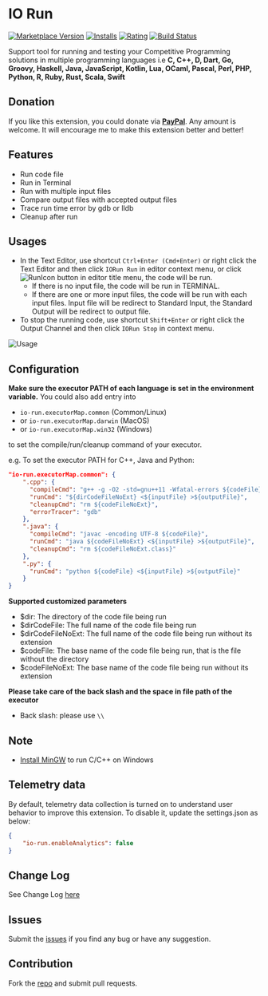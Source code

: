 # IO Run

 [![Marketplace Version](https://vsmarketplacebadge.apphb.com/version/hoangnc.io-run.svg)](https://marketplace.visualstudio.com/items?itemName=hoangnc.io-run) [![Installs](https://vsmarketplacebadge.apphb.com/installs/hoangnc.io-run.svg)](https://marketplace.visualstudio.com/items?itemName=hoangnc.io-run) [![Rating](https://vsmarketplacebadge.apphb.com/rating/hoangnc.io-run.svg)](https://marketplace.visualstudio.com/items?itemName=hoangnc.io-run) [![Build Status](https://travis-ci.org/openhoangnc/vscode-io-run.svg?branch=master)](https://travis-ci.org/openhoangnc/vscode-io-run)

Support tool for running and testing your Competitive Programming solutions in multiple programming languages i.e **C, C++, D, Dart, Go, Groovy, Haskell, Java, JavaScript, Kotlin, Lua, OCaml, Pascal, Perl, PHP, Python, R, Ruby, Rust, Scala, Swift**

## Donation

If you like this extension, you could donate via **[PayPal](https://paypal.me/tohoangnc)**. Any amount is welcome. It will encourage me to make this extension better and better!

## Features

* Run code file
* Run in Terminal
* Run with multiple input files
* Compare output files with accepted output files
* Trace run time error by gdb or lldb
* Cleanup after run

## Usages

* In the Text Editor, use shortcut `Ctrl+Enter (Cmd+Enter)` or right click the Text Editor and then click `IORun Run` in editor context menu, or click ![RunIcon](https://github.com/openhoangnc/vscode-io-run/raw/master/images/run-16.png) button in editor title menu, the code will be run.
  * If there is no input file, the code will be run in TERMINAL.
  * If there are one or more input files, the code will be run with each input files. Input file will be redirect to Standard Input, the Standard Output will be redirect to output file.
* To stop the running code, use shortcut `Shift+Enter` or right click the Output Channel and then click `IORun Stop` in context menu.

![Usage](https://github.com/openhoangnc/vscode-io-run/raw/master/images/usage.gif)
## Configuration

**Make sure the executor PATH of each language is set in the environment variable.**
You could also add entry into 
* `io-run.executorMap.common` (Common/Linux)
* or `io-run.executorMap.darwin` (MacOS) 
* or `io-run.executorMap.win32` (Windows)

to set the compile/run/cleanup command of your executor.

e.g. To set the executor PATH for C++, Java and Python:
```json
"io-run.executorMap.common": {
    ".cpp": {
      "compileCmd": "g++ -g -O2 -std=gnu++11 -Wfatal-errors ${codeFile} -o ${codeFileNoExt}",
      "runCmd": "${dirCodeFileNoExt} <${inputFile} >${outputFile}",
      "cleanupCmd": "rm ${codeFileNoExt}",
      "errorTracer": "gdb"
    },
    ".java": {
      "compileCmd": "javac -encoding UTF-8 ${codeFile}",
      "runCmd": "java ${codeFileNoExt} <${inputFile} >${outputFile}",
      "cleanupCmd": "rm ${codeFileNoExt.class}"
    },
    ".py": {
      "runCmd": "python ${codeFile} <${inputFile} >${outputFile}"
    }
}
```
**Supported customized parameters**
  * $dir: The directory of the code file being run
  * $dirCodeFile: The full name of the code file being run
  * $dirCodeFileNoExt: The full name of the code file being run without its extension
  * $codeFile: The base name of the code file being run, that is the file without the directory
  * $codeFileNoExt: The base name of the code file being run without its extension

**Please take care of the back slash and the space in file path of the executor**
  * Back slash: please use `\\`

## Note
  * [Install MinGW](https://github.com/openhoangnc/vscode-io-run/wiki/Install-GNU-C%EF%BC%8B%EF%BC%8B---Compiler-and-config-for-VS-Code-in-Windows) to run C/C++ on Windows 

## Telemetry data
By default, telemetry data collection is turned on to understand user behavior to improve this extension. To disable it, update the settings.json as below:
```json
{
    "io-run.enableAnalytics": false
}
```

## Change Log
See Change Log [here](https://github.com/openhoangnc/vscode-io-run/blob/master/CHANGELOG.md)

## Issues
Submit the [issues](https://github.com/openhoangnc/vscode-io-run/issues) if you find any bug or have any suggestion.

## Contribution
Fork the [repo](https://github.com/openhoangnc/vscode-io-run) and submit pull requests.

